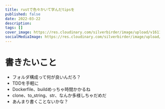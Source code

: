 ```yaml
---
title: rustで色々かいて学んだtipsを
published: false
date: 2022-03-22
description: 
tags: []
cover_image: https://res.cloudinary.com/silverbirder/image/upload/v1611128736/silver-birder.github.io/assets/logo.png
socialMediaImage: https://res.cloudinary.com/silverbirder/image/upload/v1611128736/silver-birder.github.io/assets/logo.png
---
```


# 書きたいこと

* フォルダ構成って何が良いんだろ？
* TDDを手軽に
* Dockerfile、buildめっちゃ時間かかるね
* clone、to_string、str、なんか多様しちゃだめだ
* あんまり書くことないかな？
